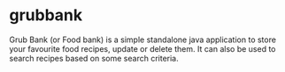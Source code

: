 # grubbank
Grub Bank (or Food bank) is a simple standalone java application to store your favourite food recipes, update or delete them. It can also be used to search recipes based on some search criteria. 
